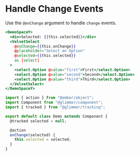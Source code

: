 # Handle Change Events

Use the `@onChange` argument to handle `change` events.

```hbs template
<DemoSpaceY>
  <div>Selected: {{this.selected}}</div>
  <VelvetSelect
    @onChange={{this.onChange}}
    @placeholder="Select an Option"
    @selected={{this.selected}}
    as |select|
  >
    <select.Option @value="first">First</select.Option>
    <select.Option @value="second">Second</select.Option>
    <select.Option @value="third">Third</select.Option>
  </VelvetSelect>
</DemoSpaceY>
```

```js component
import { action } from "@ember/object";
import Component from "@glimmer/component";
import { tracked } from "@glimmer/tracking";

export default class Demo extends Component {
  @tracked selected = null;

  @action
  onChange(selected) {
    this.selected = selected;
  }
}
```
